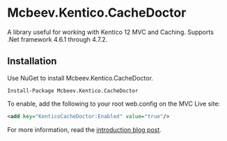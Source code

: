 
# Mcbeev.Kentico.CacheDoctor

A library useful for working with Kentico 12 MVC and Caching. Supports .Net framework 4.6.1 through 4.7.2.

## Installation

Use NuGet to install Mcbeev.Kentico.CacheDoctor.

    Install-Package Mcbeev.Kentico.CacheDoctor

To enable, add the following to your root web.config on the MVC Live site:

```xml
<add key="KenticoCacheDoctor:Enabled" value="true"/>
```

For more information, read the [introduction blog post](https://www.mcbeev.com/KenticoCacheDoctor).
